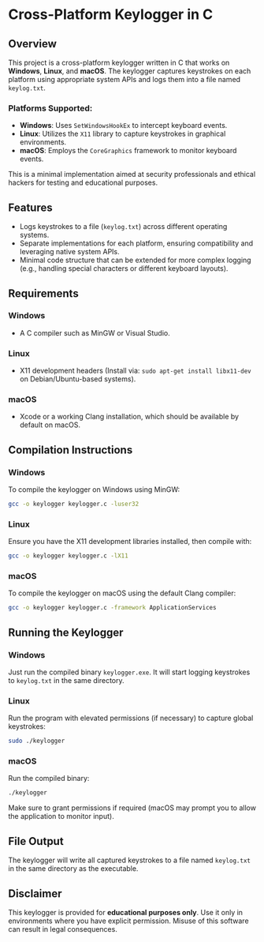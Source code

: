 # Cross-Platform Keylogger in C

## Overview

This project is a cross-platform keylogger written in C that works on **Windows**, **Linux**, and **macOS**. The keylogger captures keystrokes on each platform using appropriate system APIs and logs them into a file named `keylog.txt`.

### Platforms Supported:
- **Windows**: Uses `SetWindowsHookEx` to intercept keyboard events.
- **Linux**: Utilizes the `X11` library to capture keystrokes in graphical environments.
- **macOS**: Employs the `CoreGraphics` framework to monitor keyboard events.

This is a minimal implementation aimed at security professionals and ethical hackers for testing and educational purposes.

## Features
- Logs keystrokes to a file (`keylog.txt`) across different operating systems.
- Separate implementations for each platform, ensuring compatibility and leveraging native system APIs.
- Minimal code structure that can be extended for more complex logging (e.g., handling special characters or different keyboard layouts).

## Requirements

### Windows
- A C compiler such as MinGW or Visual Studio.
  
### Linux
- X11 development headers (Install via: `sudo apt-get install libx11-dev` on Debian/Ubuntu-based systems).

### macOS
- Xcode or a working Clang installation, which should be available by default on macOS.

## Compilation Instructions

### Windows
To compile the keylogger on Windows using MinGW:

```bash
gcc -o keylogger keylogger.c -luser32
```

### Linux
Ensure you have the X11 development libraries installed, then compile with:

```bash
gcc -o keylogger keylogger.c -lX11
```

### macOS
To compile the keylogger on macOS using the default Clang compiler:

```bash
gcc -o keylogger keylogger.c -framework ApplicationServices
```

## Running the Keylogger

### Windows
Just run the compiled binary `keylogger.exe`. It will start logging keystrokes to `keylog.txt` in the same directory.

### Linux
Run the program with elevated permissions (if necessary) to capture global keystrokes:

```bash
sudo ./keylogger
```

### macOS
Run the compiled binary:

```bash
./keylogger
```

Make sure to grant permissions if required (macOS may prompt you to allow the application to monitor input).

## File Output
The keylogger will write all captured keystrokes to a file named `keylog.txt` in the same directory as the executable.

## Disclaimer
This keylogger is provided for <b>educational purposes only</b>. Use it only in environments where you have explicit permission. Misuse of this software can result in legal consequences.
